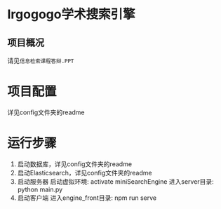 # Irgogogo学术搜索引擎

## 项目概况
请见`信息检索课程答辩.PPT`

# 项目配置
详见config文件夹的readme

# 运行步骤
1. 启动数据库，详见config文件夹的readme
2. 启动Elasticsearch，详见config文件夹的readme
3. 启动服务器
启动虚拟环境: activate miniSearchEngine
进入server目录: python main.py
4. 启动客户端
进入engine_front目录: npm run serve